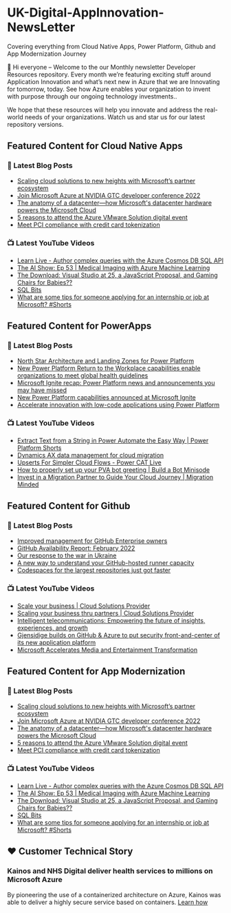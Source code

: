 # UK-Digital-AppInnovation-NewsLetter

Covering everything from Cloud Native Apps, Power Platform, Github and App Modernization Journey

👋 Hi everyone – Welcome to the our Monthly newsletter Developer Resources repository. Every month we’re featuring exciting stuff around Application Innovation and what’s next new in Azure that we are Innovating for tomorrow, today. See how Azure enables your organization to invent with purpose through our ongoing technology investments..


We hope that these resources will help you innovate and address the real-world needs of your organizations. Watch us and star us for our latest repository versions.

## Featured Content for Cloud Native Apps


### 📝 Latest Blog Posts

    
<!-- BLOGCNA:START -->
- [Scaling cloud solutions to new heights with Microsoft’s partner ecosystem](https://azure.microsoft.com/blog/scaling-cloud-solutions-to-new-heights-with-microsoft-s-partner-ecosystem/)
- [Join Microsoft Azure at NVIDIA GTC developer conference 2022](https://azure.microsoft.com/blog/join-microsoft-azure-at-nvidia-gtc-developer-conference-2022/)
- [The anatomy of a datacenter—how Microsoft's datacenter hardware powers the Microsoft Cloud](https://azure.microsoft.com/blog/the-anatomy-of-a-datacenter-how-microsofts-datacenter-hardware-powers-the-microsoft-cloud/)
- [5 reasons to attend the Azure VMware Solution digital event](https://azure.microsoft.com/blog/5-reasons-to-attend-the-azure-vmware-solution-digital-event/)
- [Meet PCI compliance with credit card tokenization](https://azure.microsoft.com/blog/meet-pci-compliance-with-credit-card-tokenization/)
<!-- BLOGCNA:END -->

### 📺 Latest YouTube Videos

 
<!-- YOUTUBECNA:START -->
- [Learn Live - Author complex queries with the Azure Cosmos DB SQL API](https://www.youtube.com/watch?v=QGJvPmy3Vto)
- [The AI Show: Ep 53 | Medical Imaging with Azure Machine Learning](https://www.youtube.com/watch?v=I3ao-F8XiRg)
- [The Download: Visual Studio at 25, a JavaScript Proposal, and Gaming Chairs for Babies??](https://www.youtube.com/watch?v=u4BZ08VASNM)
- [SQL Bits](https://www.youtube.com/watch?v=Nh88PiWOXtw)
- [What are some tips for someone applying for an internship or job at Microsoft?  #Shorts](https://www.youtube.com/watch?v=3acaKYwQzt8)
<!-- YOUTUBECNA:END -->

##  Featured Content for PowerApps
### 📝 Latest Blog Posts
<!-- BLOGPOWER:START -->
- [North Star Architecture and Landing Zones for Power Platform](https://cloudblogs.microsoft.com/powerplatform/2022/02/18/north-star-architecture-and-landing-zones-for-power-platform/)
- [New Power Platform Return to the Workplace capabilities enable organizations to meet global health guidelines](https://cloudblogs.microsoft.com/powerplatform/2021/11/30/new-power-platform-return-to-the-workplace-capabilities-enable-organizations-to-meet-global-health-guidelines/)
- [Microsoft Ignite recap: Power Platform news and announcements you may have missed](https://cloudblogs.microsoft.com/powerplatform/2021/11/18/microsoft-ignite-recap-power-platform-news-and-announcements-you-may-have-missed/)
- [New Power Platform capabilities announced at Microsoft Ignite](https://cloudblogs.microsoft.com/powerplatform/2021/11/02/new-power-platform-capabilities-announced-at-microsoft-ignite/)
- [Accelerate innovation with low-code applications using Power Platform](https://cloudblogs.microsoft.com/powerplatform/2021/11/02/accelerate-innovation-with-low-code-applications-using-power-platform/)
<!-- BLOGPOWER:END -->
 ### 📺 Latest YouTube Videos
    
<!-- YOUTUBEPOWER:START -->
- [Extract Text from a String in Power Automate the Easy Way | Power Platform Shorts](https://www.youtube.com/watch?v=dlHlAny2N1U)
- [Dynamics AX data management for cloud migration](https://www.youtube.com/watch?v=kcVgQq25z4I)
- [Upserts For Simpler Cloud Flows - Power CAT Live](https://www.youtube.com/watch?v=-zPqK5MIwck)
- [How to properly set up your PVA bot greeting | Build a Bot Minisode](https://www.youtube.com/watch?v=7dYUxjLhavo)
- [Invest in a Migration Partner to Guide Your Cloud Journey | Migration Minded](https://www.youtube.com/watch?v=eXMRNfytLVo)
<!-- YOUTUBEPOWER:END -->

##  Featured Content for Github
### 📝 Latest Blog Posts
<!-- BLOGGITHUB:START -->
- [Improved management for GitHub Enterprise owners](https://github.blog/2022-03-10-improved-management-github-enterprise-owners/)
- [GitHub Availability Report: February 2022](https://github.blog/2022-03-02-github-availability-report-february-2022/)
- [Our response to the war in Ukraine](https://github.blog/2022-03-02-our-response-to-the-war-in-ukraine/)
- [A new way to understand your GitHub-hosted runner capacity](https://github.blog/2022-02-23-new-way-understand-github-hosted-runner-capacity/)
- [Codespaces for the largest repositories just got faster](https://github.blog/2022-02-23-codespaces-largest-repositories-faster/)
<!-- BLOGGITHUB:END -->
### 📺 Latest YouTube Videos
<!-- YOUTUBEGITHUB:START -->
- [Scale your business | Cloud Solutions Provider](https://www.youtube.com/watch?v=yC9d52PsuOg)
- [Scaling your business thru partners | Cloud Solutions Provider](https://www.youtube.com/watch?v=X33C-RV9dZc)
- [Intelligent telecommunications: Empowering the future of insights, experiences, and growth](https://www.youtube.com/watch?v=d568RFbCLz0)
- [Gjensidige builds on GitHub &amp; Azure to put security front-and-center of its new application platform](https://www.youtube.com/watch?v=2vM27KH_jCI)
- [Microsoft Accelerates Media and Entertainment Transformation](https://www.youtube.com/watch?v=HREOWPQrWGc)
<!-- YOUTUBEGITHUB:END -->
##  Featured Content for App Modernization
### 📝 Latest Blog Posts
<!-- BLOGAPPMOD:START -->
- [Scaling cloud solutions to new heights with Microsoft’s partner ecosystem](https://azure.microsoft.com/blog/scaling-cloud-solutions-to-new-heights-with-microsoft-s-partner-ecosystem/)
- [Join Microsoft Azure at NVIDIA GTC developer conference 2022](https://azure.microsoft.com/blog/join-microsoft-azure-at-nvidia-gtc-developer-conference-2022/)
- [The anatomy of a datacenter—how Microsoft's datacenter hardware powers the Microsoft Cloud](https://azure.microsoft.com/blog/the-anatomy-of-a-datacenter-how-microsofts-datacenter-hardware-powers-the-microsoft-cloud/)
- [5 reasons to attend the Azure VMware Solution digital event](https://azure.microsoft.com/blog/5-reasons-to-attend-the-azure-vmware-solution-digital-event/)
- [Meet PCI compliance with credit card tokenization](https://azure.microsoft.com/blog/meet-pci-compliance-with-credit-card-tokenization/)
<!-- BLOGAPPMOD:END -->
### 📺 Latest YouTube Videos
<!-- YOUTUBEAPPMOD:START -->
- [Learn Live - Author complex queries with the Azure Cosmos DB SQL API](https://www.youtube.com/watch?v=QGJvPmy3Vto)
- [The AI Show: Ep 53 | Medical Imaging with Azure Machine Learning](https://www.youtube.com/watch?v=I3ao-F8XiRg)
- [The Download: Visual Studio at 25, a JavaScript Proposal, and Gaming Chairs for Babies??](https://www.youtube.com/watch?v=u4BZ08VASNM)
- [SQL Bits](https://www.youtube.com/watch?v=Nh88PiWOXtw)
- [What are some tips for someone applying for an internship or job at Microsoft?  #Shorts](https://www.youtube.com/watch?v=3acaKYwQzt8)
<!-- YOUTUBEAPPMOD:END -->


## ♥️ Customer Technical Story 

### Kainos and NHS Digital deliver health services to millions on Microsoft Azure

By pioneering the use of a containerized architecture on Azure, Kainos was able to deliver a highly secure service based on containers. [Learn how](https://customers.microsoft.com/en-us/story/1368348549535774520-kainos-and-nhs-digital-deliver-health-services-to-millions-on-microsoft-azure)

